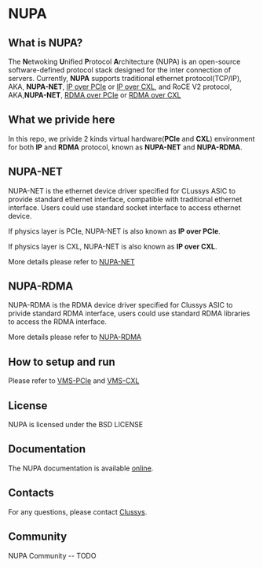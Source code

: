 # NUPA
## What is NUPA?

The **N**etwoking **U**nified **P**rotocol **A**rchitecture (NUPA) is an open-source software-defined protocol stack designed for the inter connection of servers. Currently, **NUPA** supports traditional ethernet protocol(TCP/IP), AKA, **NUPA-NET**, [IP over PCIe](ip/pcie/README.md) or [IP over CXL](ip/cxl/README.md), and RoCE V2 protocol, AKA,**NUPA-NET**, [RDMA over PCIe](rdma/pcie/README.md.md) or [RDMA over CXL](rdma/cxl/README.md)


## What we privide here
In this repo, we privide 2 kinds virtual hardware(**PCIe** and **CXL**) environment for both **IP** and **RDMA** protocol, known as **NUPA-NET** and **NUPA-RDMA**.


## NUPA-NET
NUPA-NET is the ethernet device driver specified for CLussys ASIC to provide standard ethernet interface, compatible with traditional ethernet interface. Users could use standard socket interface to access ethernet device.

If physics layer is PCIe, NUPA-NET is also known as **IP over PCIe**.

If physics layer is CXL, NUPA-NET is also known as **IP over CXL**.

More details please refer to [NUPA-NET](./NUPA-NET-VM.md)
## NUPA-RDMA
NUPA-RDMA is the RDMA device driver specified for Clussys ASIC to privide standard RDMA interface, users could use standard RDMA libraries to access the RDMA interface.

More details please refer to [NUPA-RDMA](./NUPA-RDMA.md)


## How to setup and run

Please refer to [VMS-PCIe](vms/pcie/README.md) and [VMS-CXL](vms/cxl/README.md)

## License

NUPA is licensed under the BSD LICENSE

## Documentation

The NUPA documentation is available [online](https://clussys.com/).

## Contacts

For any questions, please contact [Clussys](https://clussys.com/).


## Community
NUPA Community -- TODO
